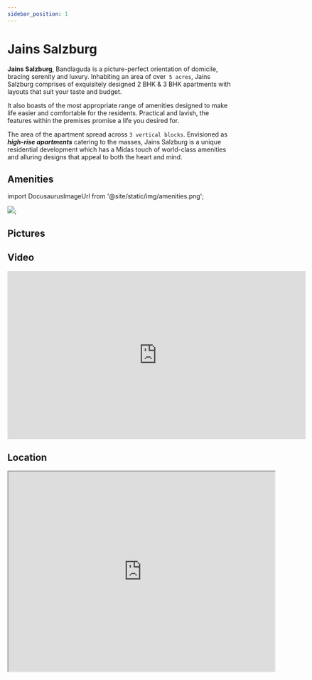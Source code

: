 ```yaml
---
sidebar_position: 1
---
```



# Jains Salzburg

**Jains Salzburg**, Bandlaguda is a picture-perfect orientation of domicile, bracing serenity and luxury. Inhabiting an area
of over` 5 acres`, Jains Salzburg comprises of exquisitely designed 2 BHK & 3 BHK apartments with layouts that suit your taste and budget.

It also boasts of the most appropriate range of amenities designed to make life easier and comfortable for the residents. Practical and lavish, the features within the premises promise a life you desired for.

The area of the apartment spread across `3 vertical blocks`. Envisioned as ***high-rise apartments*** catering to the masses, Jains Salzburg is a unique residential development which has a Midas touch of world-class amenities and alluring designs that appeal to both the heart and mind.

## Amenities

import DocusaurusImageUrl from '@site/static/img/amenities.png';

<img src={DocusaurusImageUrl} />;

## Pictures



## Video

<iframe width="671" height="378" src="https://www.youtube.com/embed/UMBOHXUXimk" title="YouTube video player" frameborder="0" allow="accelerometer; autoplay; clipboard-write; encrypted-media; gyroscope; picture-in-picture" allowfullscreen></iframe>

## Location

<iframe src="https://www.google.com/maps/embed?pb=!1m14!1m8!1m3!1d15232.609456134935!2d78.3839274!3d17.3563999!3m2!1i1024!2i768!4f13.1!3m3!1m2!1s0x0%3A0x9727d989f6f65e09!2sJains%20Salzburg%20Towers!5e0!3m2!1sen!2sin!4v1648195287566!5m2!1sen!2sin" width="600" height="450" style={{border:`0`}} allowfullscreen="" loading="lazy" referrerpolicy="no-referrer-when-downgrade"></iframe>

